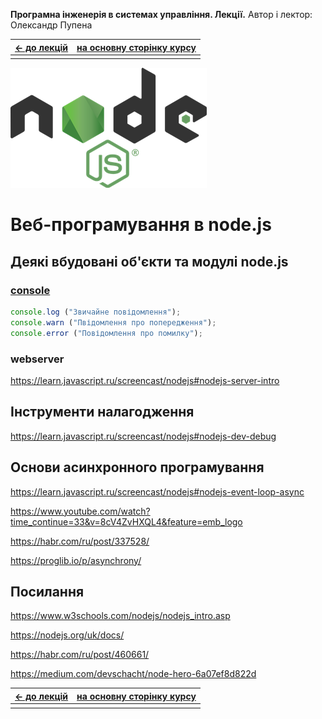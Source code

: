 **Програмна інженерія в системах управління. Лекції.** Автор і лектор: Олександр Пупена 

| [<- до лекцій](README.md) | [на основну сторінку курсу](../README.md) |
| ------------------------- | ----------------------------------------- |
|                           |                                           |

![](jsmedia/node.png)

# Веб-програмування в node.js

## Деякі вбудовані об'єкти та модулі node.js

### [console](https://nodejs.org/api/console.html)

```javascript
console.log ("Звичайне повідомлення");
console.warn ("Пвідомлення про попередження");
console.error ("Повідомлення про помилку");
```

### webserver

https://learn.javascript.ru/screencast/nodejs#nodejs-server-intro



## Інструменти налагодження

https://learn.javascript.ru/screencast/nodejs#nodejs-dev-debug

## Основи асинхронного програмування

https://learn.javascript.ru/screencast/nodejs#nodejs-event-loop-async

https://www.youtube.com/watch?time_continue=33&v=8cV4ZvHXQL4&feature=emb_logo

https://habr.com/ru/post/337528/

https://proglib.io/p/asynchrony/

## Посилання

https://www.w3schools.com/nodejs/nodejs_intro.asp

https://nodejs.org/uk/docs/

https://habr.com/ru/post/460661/

https://medium.com/devschacht/node-hero-6a07ef8d822d 



| [<- до лекцій](README.md) | [на основну сторінку курсу](../README.md) |
| ------------------------- | ----------------------------------------- |
|                           |                                           |